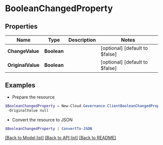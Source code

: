 # BooleanChangedProperty
## Properties

Name | Type | Description | Notes
------------ | ------------- | ------------- | -------------
**ChangeValue** | **Boolean** |  | [optional] [default to $false]
**OriginalValue** | **Boolean** |  | [optional] [default to $false]

## Examples

- Prepare the resource
```powershell
$BooleanChangedProperty = New-Cloud.Governance.ClientBooleanChangedProperty  -ChangeValue null `
 -OriginalValue null
```

- Convert the resource to JSON
```powershell
$BooleanChangedProperty | ConvertTo-JSON
```

[[Back to Model list]](../README.md#documentation-for-models) [[Back to API list]](../README.md#documentation-for-api-endpoints) [[Back to README]](../README.md)

